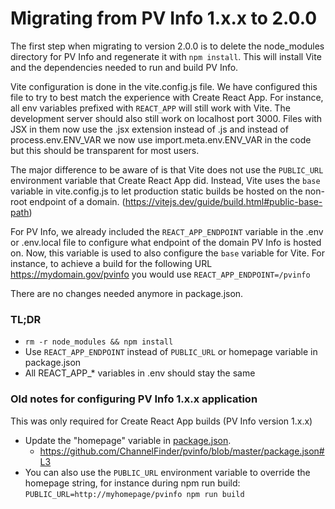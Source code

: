 # Migrating from PV Info 1.x.x to 2.0.0

The first step when migrating to version 2.0.0 is to delete the node_modules directory for PV Info and regenerate it with `npm install`. This will install Vite and the dependencies needed to run and build PV Info.

Vite configuration is done in the vite.config.js file. We have configured this file to try to best match the experience with Create React App. For instance, all env variables prefixed with `REACT_APP` will still work with Vite. The development server should also still work on localhost port 3000. Files with JSX in them now use the .jsx extension instead of .js and instead of process.env.ENV_VAR we now use import.meta.env.ENV_VAR in the code but this should be transparent for most users.

The major difference to be aware of is that Vite does not use the `PUBLIC_URL` environment variable that Create React App did. Instead, Vite uses the `base` variable in vite.config.js to let production static builds be hosted on the non-root endpoint of a domain. (https://vitejs.dev/guide/build.html#public-base-path)

For PV Info, we already included the `REACT_APP_ENDPOINT` variable in the .env or .env.local file to configure what endpoint of the domain PV Info is hosted on. Now, this variable is used to also configure the `base` variable for Vite. For instance, to achieve a build for the following URL https://mydomain.gov/pvinfo you would use `REACT_APP_ENDPOINT=/pvinfo`

There are no changes needed anymore in package.json.

### TL;DR

- `rm -r node_modules && npm install`
- Use `REACT_APP_ENDPOINT` instead of `PUBLIC_URL` or homepage variable in package.json
- All REACT_APP_* variables in .env should stay the same

### Old notes for configuring PV Info 1.x.x application

This was only required for Create React App builds (PV Info version 1.x.x)

- Update the "homepage" variable in [package.json](package.json).
  - https://github.com/ChannelFinder/pvinfo/blob/master/package.json#L3
- You can also use the `PUBLIC_URL` environment variable to override the homepage string, for instance during npm run
build: `PUBLIC_URL=http://myhomepage/pvinfo npm run build`
